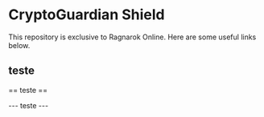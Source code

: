 # CryptoGuardian Shield

This repository is exclusive to Ragnarok Online. Here are some useful links below.

## teste

== teste ==

--- teste ---